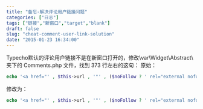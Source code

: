 ```yaml
---
title: "备忘-解决评论用户链接问题"
categories: ["日志"]
tags: ["链接","新窗口","target","blank"]
draft: false
slug: "cheat-comment-user-link-solution"
date: "2015-01-23 16:34:00"
---
```


Typecho默认的评论用户链接不是在新窗口打开的，修改\var\Widget\Abstract\ 夹下的 Comments.php 文件，找到 373 行左右的这句：
原始：
```php
echo '<a href="' , $this->url , '"' , ($noFollow ? ' rel="external nofollow"' : NULL) , '>' , $this->author , '</a>';
```
修改为：
```php
echo '<a href="' , $this->url , '"' , ($noFollow ? ' rel="external nofollow"' : NULL) , ' target="_blank">' , $this->author , '</a>';
```
